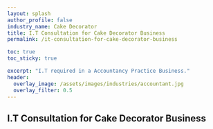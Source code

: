 ```yaml
---
layout: splash 
author_profile: false 
industry_name: Cake Decorator
title: I.T Consultation for Cake Decorator Business
permalink: /it-consultation-for-cake-decorator-business

toc: true
toc_sticky: true

excerpt: "I.T required in a Accountancy Practice Business."
header:
  overlay_image: /assets/images/industries/accountant.jpg
  overlay_filter: 0.5 
---
```


## I.T Consultation for Cake Decorator Business